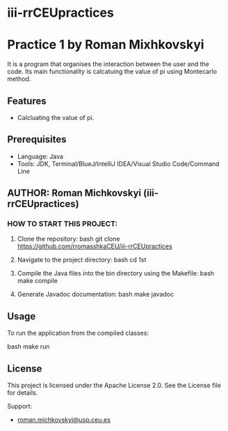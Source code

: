# iii-rrCEUpractices
# Practice 1 by Roman Mixhkovskyi




It is a program that organises the interaction between the user and the code. Its main functionality is calcatuing the value of pi using Montecarlo method.
## Features
- Calcluating the value of pi.

## Prerequisites
- Language: Java
- Tools: JDK, Terminal/BlueJ/IntelliJ IDEA/Visual Studio Code/Command Line


## AUTHOR: Roman Michkovskyi (iii-rrCEUpractices)

### HOW TO START THIS PROJECT:

1. Clone the repository:
    bash
    git clone https://github.com/rromasshkaCEU/iii-rrCEUpractices
    

2. Navigate to the project directory:
    bash
    cd 1st
    

3. Compile the Java files into the bin directory using the Makefile:
    bash
    make compile
    

4. Generate Javadoc documentation:
    bash
    make javadoc
    

## Usage

To run the application from the compiled classes:

bash
make run


## License
This project is licensed under the Apache License 2.0. See the License file for details.

Support:
- roman.michkovskyi@usp.ceu.es
